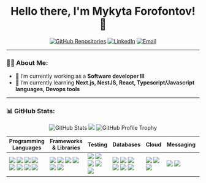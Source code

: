 <h1 align="center">Hello there, I'm Mykyta Forofontov! 👋</h1>

<p align="center">
  <a href="https://github.com/MForofontov?tab=repositories"><img src="https://img.shields.io/badge/-My%20Repos-181717?style=for-the-badge&logo=github" alt="GitHub Repositories"></a>
  <a href="https://www.linkedin.com/in/mykyta-forofontov-7128a31bb"><img src="https://img.shields.io/badge/-LinkedIn-0077B5?style=for-the-badge&logo=linkedin" alt="LinkedIn"></a>
  <a href="mailto:[mykyta_forofontov@hotmail.com]"><img src="https://img.shields.io/badge/-Email-c14438?style=for-the-badge&logo=Gmail&logoColor=white" alt="Email"></a>
</p>

---

### 👨‍💻 About Me:
- 🔭 I’m currently working as a **Software developer III**
- 🌱 I’m currently learning **Next.js, NestJS, React, Typescript/Javascript languages, Devops tools**

---

### 📊 GitHub Stats:
<p align="center">
  <img src="https://github-readme-stats.vercel.app/api?username=MForofontov&show_icons=true&theme=radical&count_private=true&include_all_commits=true" alt="GitHub Stats" height="180em" />
  <img src="https://github-readme-stats.vercel.app/api/top-langs/?username=MForofontov&layout=compact&theme=radical&langs_count=10" height="180em" />
  <img src="https://github-profile-trophy.vercel.app/?username=MForofontov&theme=onedark&title=Commits,PullRequest,Reviews,Issues,Experience,Stars,Repositories,Followers" alt="GitHub Profile Trophy">
</p>

  <!--START_SECTION:tools-->
| **Programming Languages** | **Frameworks & Libraries** | **Testing** | **Databases** | **Cloud** | **Messaging** | **Monitoring & Logging** | **Version Control** | **Dev Tools** | **IaC & Automation** | **Containers** | **IDEs & Editors** |
|----------------------------|-----------------------------|-------------|---------------|-----------|---------------|---------------------------|----------------------|---------------|----------------------|----------------|--------------------|
| <img src="https://cdn.jsdelivr.net/gh/devicons/devicon/icons/python/python-original.svg" width="30"/> <img src="https://cdn.jsdelivr.net/gh/devicons/devicon/icons/typescript/typescript-original.svg" width="30"/> <img src="https://cdn.jsdelivr.net/gh/devicons/devicon/icons/javascript/javascript-original.svg" width="30"/> <img src="https://cdn.jsdelivr.net/gh/devicons/devicon/icons/html5/html5-original.svg" width="30"/> <img src="https://cdn.jsdelivr.net/gh/devicons/devicon/icons/css3/css3-original.svg" width="30"/> <img src="https://cdn.jsdelivr.net/gh/devicons/devicon/icons/c/c-original.svg" width="30"/> <img src="https://cdn.jsdelivr.net/gh/devicons/devicon/icons/bash/bash-original.svg" width="30"/> <img src="https://cdn.jsdelivr.net/gh/devicons/devicon/icons/r/r-original.svg" width="30"/> | <img src="https://cdn.jsdelivr.net/gh/devicons/devicon/icons/django/django-plain.svg" width="30"/> <img src="https://cdn.jsdelivr.net/gh/devicons/devicon/icons/react/react-original.svg" width="30"/> <img src="https://nestjs.com/img/logo-small.svg" width="30"/> <img src="https://cdn.jsdelivr.net/gh/devicons/devicon/icons/nextjs/nextjs-original.svg" width="30"/> <img src="https://cdn.jsdelivr.net/gh/devicons/devicon/icons/fastapi/fastapi-original.svg" width="30"/> <img src="https://cdn.jsdelivr.net/gh/devicons/devicon/icons/flask/flask-original.svg" width="30"/> | <img src="https://cdn.jsdelivr.net/gh/devicons/devicon/icons/pytest/pytest-original.svg" width="30"/> <img src="https://cdn.jsdelivr.net/gh/devicons/devicon/icons/jest/jest-plain.svg" width="30"/> <img src="https://playwright.dev/img/playwright-logo.svg" width="30"/> <img src="https://cdn.jsdelivr.net/gh/devicons/devicon/icons/selenium/selenium-original.svg" width="30"/> <img src="https://avatars.githubusercontent.com/u/5879127?s=200&v=4" width="30"/> | <img src="https://cdn.jsdelivr.net/gh/devicons/devicon/icons/postgresql/postgresql-original.svg" width="30"/> <img src="https://cdn.jsdelivr.net/gh/devicons/devicon/icons/mysql/mysql-original.svg" width="30"/> <img src="https://cdn.jsdelivr.net/gh/devicons/devicon/icons/mongodb/mongodb-original.svg" width="30"/> <img src="https://cdn.jsdelivr.net/gh/devicons/devicon/icons/sqlite/sqlite-original.svg" width="30"/> <img src="https://cdn.jsdelivr.net/gh/devicons/devicon/icons/redis/redis-original.svg" width="30"/> <img src="https://cdn.jsdelivr.net/gh/devicons/devicon/icons/dbeaver/dbeaver-original.svg" width="30"/> | <img src="https://raw.githubusercontent.com/gilbarbara/logos/main/logos/aws.svg" width="30"/> <img src="https://raw.githubusercontent.com/gilbarbara/logos/main/logos/google-cloud.svg" width="30"/> <img src="https://cdn.simpleicons.org/openstack/ED1944" width="30"/> | <img src="https://cdn.jsdelivr.net/gh/devicons/devicon/icons/apachekafka/apachekafka-original.svg" width="30"/> <img src="https://cdn.jsdelivr.net/gh/devicons/devicon/icons/rabbitmq/rabbitmq-original.svg" width="30"/> | <img src="https://cdn.jsdelivr.net/gh/devicons/devicon/icons/grafana/grafana-original.svg" width="30"/> <img src="https://cdn.jsdelivr.net/gh/devicons/devicon/icons/prometheus/prometheus-original.svg" width="30"/> <img src="https://cdn.jsdelivr.net/gh/devicons/devicon/icons/elasticsearch/elasticsearch-original.svg" width="30"/> <img src="https://raw.githubusercontent.com/devicons/devicon/master/icons/logstash/logstash-original.svg" width="30"/> <img src="https://cdn.jsdelivr.net/gh/devicons/devicon/icons/kibana/kibana-original.svg" width="30"/> <img src="https://svgmix.com/uploads/71c5b8-logicmonitor.svg" width="30"/> | <img src="https://cdn.jsdelivr.net/gh/devicons/devicon/icons/github/github-original.svg" width="30"/> <img src="https://cdn.jsdelivr.net/gh/devicons/devicon/icons/gitlab/gitlab-original.svg" width="30"/> <img src="https://cdn.jsdelivr.net/gh/devicons/devicon/icons/git/git-original.svg" width="30"/> <img src="https://cdn.jsdelivr.net/gh/devicons/devicon/icons/jira/jira-original.svg" width="30"/> <img src="https://cdn.jsdelivr.net/gh/devicons/devicon/icons/notion/notion-original.svg" width="30"/> | <img src="https://cdn.jsdelivr.net/gh/devicons/devicon/icons/vite/vite-original.svg" width="30"/> <img src="https://cdn.jsdelivr.net/gh/devicons/devicon/icons/postman/postman-original.svg" width="30"/> | <img src="https://cdn.jsdelivr.net/gh/devicons/devicon/icons/ansible/ansible-original.svg" width="30"/> <img src="https://cdn.jsdelivr.net/gh/devicons/devicon/icons/terraform/terraform-original.svg" width="30"/> | <img src="https://cdn.jsdelivr.net/gh/devicons/devicon/icons/docker/docker-original.svg" width="30"/> <img src="https://cdn.jsdelivr.net/gh/devicons/devicon/icons/kubernetes/kubernetes-plain.svg" width="30"/> | <img src="https://cdn.jsdelivr.net/gh/devicons/devicon/icons/vscode/vscode-original.svg" width="30"/> <img src="https://cdn.jsdelivr.net/gh/devicons/devicon/icons/pycharm/pycharm-original.svg" width="30"/> <img src="https://cdn.jsdelivr.net/gh/devicons/devicon/icons/spyder/spyder-original.svg" width="30"/> <img src="https://cdn.jsdelivr.net/gh/devicons/devicon/icons/jupyter/jupyter-original.svg" width="30"/> <img src="https://cdn.jsdelivr.net/gh/devicons/devicon/icons/rstudio/rstudio-original.svg" width="30"/> |
  <!--END_SECTION:tools-->


